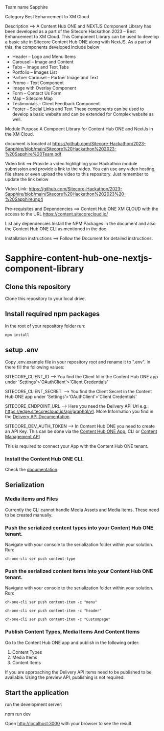 Team name
Sapphire

Category
Best Enhancement to XM Cloud

Description
⟹ A Content Hub ONE and NEXTJS Component Library has been developed as a part of the Sitecore Hackathon 2023 – Best Enhancement to XM Cloud. This Component Library can be used to develop a basic site in Sitecore Content Hub ONE along with NextJS. As a part of this, the components developed include below 
-	Header – Logo and Menu Items
-	Carousel – Image and Content 
-	Tabs – Image and Text Tabs
-	Portfolio – Images List
-	Partner Carousel – Partner Image and Text
-	Promo – Text Component
-	Image with Overlay Component 
-	Form – Contact Us Form
-	Map – Sitecore Map 
-	Testimonials – Client Feedback Component
-	Footer – Social Links and Text 
These components can be used to develop a basic website and can be extended for Complex website as well.


Module Purpose
A Compoent Library for Content Hub ONE and NextJs in the XM Cloud.

document is located at https://github.com/Sitecore-Hackathon/2023-Sapphire/blob/main/Sitecore%20Hackathon%202023-%20Sapphire%20Team.pdf



Video link
⟹ Provide a video highlighing your Hackathon module submission and provide a link to the video. You can use any video hosting, file share or even upload the video to this repository. Just remember to update the link below

Video Link: https://github.com/Sitecore-Hackathon/2023-Sapphire/blob/main/Sitecore%20Hackathon%202023%20-%20Sapphire.mp4

Pre-requisites and Dependencies
⟹ Content Hub ONE XM CLOUD with the access to the URL https://content.sitecorecloud.io/


List any dependencies
Install the NPM Packages in the document and also the Content Hub ONE CLI as mentioned in the doc.

Installation instructions
⟹ Follow the Document for detailed instructions.

# Sapphire-content-hub-one-nextjs-component-library

## Clone this repository
Clone this repository to your local drive. 

## Install required npm packages
In the root of your repository folder run: 

    npm install

## setup .env 
Copy .env.example file in your repository root and rename it to ".env".
In there fill the following values:

SITECORE_CLIENT_ID --> You find the Client Id in the Content Hub ONE app under 'Settings'>'OAuthClient'>'Client Credentials'

SITECORE_CLIENT_SECRET. --> You find the Client Secret in the Content Hub ONE app under 'Settings'>'OAuthClient'>'Client Credentials'


SITECORE_ENDPOINT_URL  --> Here you need the Delivery API Url e.g.: https://edge.sitecorecloud.io/api/graphql/v1. More Information you find in the [Delivery API Documentation](https://doc.sitecore.com/ch-one/en/developers/content-hub-one/graphql--preview-and-delivery-apis.html). 

SITECORE_DEV_AUTH_TOKEN --> In Content Hub ONE you need to create an API Key. This can be done via the [Content Hub ONE App](https://doc.sitecore.com/ch-one/en/users/content-hub-one/content-delivery--manage-api-keys.html), CLI or [Content Management API ](https://doc.sitecore.com/ch-one/en/developers/content-hub-one/graphql--api-keys.html)  

This is required to connect your App with the Content Hub ONE tenant.



### Install the Content Hub ONE CLI. 
Check the [documentation](https://doc.sitecore.com/ch-one/en/developers/content-hub-one/content-hub-one-cli--install-and-run-the-cli.html).

## Serialization

### Media items and Files
Currently the CLI cannot handle Media Assets and Media Items. These need to be created manually.

### Push the serialized content types into your Content Hub ONE tenant. 
Navigate with your console to the serialization folder within your solution. Run:

    ch-one-cli ser push content-type

### Push the serialized content items into your Content Hub ONE tenant. 
Navigate with your console to the serialization folder within your solution. Run: 

    ch-one-cli ser push content-item -c "menu"

    ch-one-cli ser push content-item -c "header"

    ch-one-cli ser push content-item -c "Custompage"

### Publish Content Types, Media Items And Content Items
Go to the Content Hub ONE app and publish in the following order:
1. Content Types
2. Media Items
3. Content Items

If you are approaching the Delivery API items need to be published to be available. Using the preview API, publishing is not required.

## Start the application

run the development server:

npm run dev


Open [http://localhost:3000](http://localhost:3000) with your browser to see the result.

